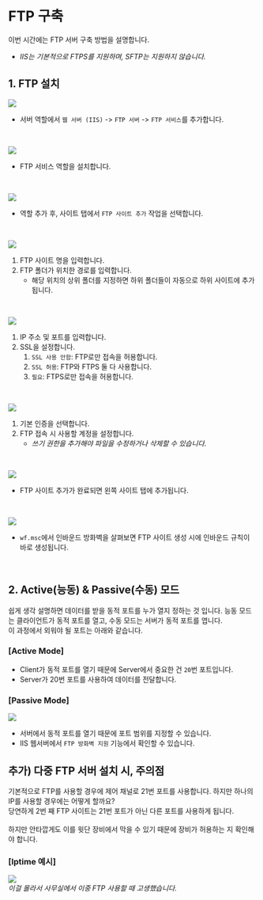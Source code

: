 # FTP 구축

이번 시간에는 FTP 서버 구축 방법을 설명합니다.
* _IIS는 기본적으로 FTPS를 지원하며, SFTP는 지원하지 않습니다._

## 1. FTP 설치
![](./MD_Images/03_01001.jpg)
* 서버 역할에서 `웹 서버 (IIS)` -> `FTP 서버` -> `FTP 서비스`를 추가합니다.

</br>

![](./MD_Images/03_01002.jpg)
* FTP 서비스 역할을 설치합니다.

</br>

![](./MD_Images/03_01003.jpg)
* 역할 추가 후, 사이트 탭에서 `FTP 사이트 추가` 작업을 선택합니다.

</br>

![](./MD_Images/03_01004.jpg)
1. FTP 사이트 명을 입력합니다.
2. FTP 폴더가 위치한 경로를 입력합니다.
    * 해당 위치의 상위 폴더를 지정하면 하위 폴더들이 자동으로 하위 사이트에 추가됩니다.

</br>

![](./MD_Images/03_01005.jpg)
1. IP 주소 및 포트를 입력합니다.
2. SSL을 설정합니다.  
    1. `SSL 사용 안함`: FTP로만 접속을 허용합니다.
    2. `SSL 허용`: FTP와 FTPS 둘 다 사용합니다.
    3. `필요`: FTPS로만 접속을 허용합니다.

</br>

![](./MD_Images/03_01006.jpg)
1. 기본 인증을 선택합니다.
2. FTP 접속 시 사용할 계정을 설정합니다.
    * _쓰기 권한을 추가해야 파일을 수정하거나 삭제할 수 있습니다._

</br>

![](./MD_Images/03_01007.jpg)
* FTP 사이트 추가가 완료되면 왼쪽 사이트 탭에 추가됩니다.

</br>

![](./MD_Images/03_01008.jpg)
* `wf.msc`에서 인바운드 방화벽을 살펴보면 FTP 사이트 생성 시에 인바운드 규칙이 바로 생성됩니다.

</br>

## 2. Active(능동) & Passive(수동) 모드
쉽게 생각 설명하면 데이터를 받을 동적 포트를 누가 열지 정하는 것 입니다. 능동 모드는 클라이언트가 동적 포트를 열고, 수동 모드는 서버가 동적 포트를 엽니다.  
이 과정에서 외워야 될 포트는 아래와 같습니다.

### [Active Mode]
* Client가 동적 포트를 열기 때문에 Server에서 중요한 건 `20`번 포트입니다.
* Server가 20번 포트를 사용하여 데이터를 전달합니다. 

### [Passive Mode]
![](./MD_Images/03_02001.jpg)
* 서버에서 동적 포트를 열기 때문에 포트 범위를 지정할 수 있습니다.
* IIS 웹서버에서 `FTP 방화벽 지원` 기능에서 확인할 수 있습니다.

## 추가) 다중 FTP 서버 설치 시, 주의점

기본적으로 FTP를 사용할 경우에 제어 채널로 21번 포트를 사용합니다. 하지만 하나의 IP를 사용할 경우에는 어떻게 할까요?  
당연하게 2번 째 FTP 사이트는 21번 포트가 아닌 다른 포트를 사용하게 됩니다.  
</br>
하지만 안타깝게도 이를 윗단 장비에서 막을 수 있기 때문에 장비가 허용하는 지 확인해야 합니다.

### [Iptime 예시]
![](./MD_Images/03_00001.jpg)  
_이걸 몰라서 사무실에서 이중 FTP 사용할 때 고생했습니다._